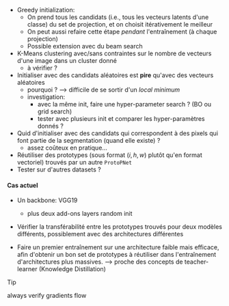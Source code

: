 - Greedy initialization: 
	- On prend tous les candidats (i.e., tous les vecteurs latents d'une classe) du set de projection, et on choisit itérativement le meilleur
	- On peut aussi refaire cette étape _pendant_ l'entraînement (à chaque projection)
	- Possible extension avec du beam search
- K-Means clustering avec/sans contraintes sur le nombre de vecteurs d'une image dans un cluster donné
	- à vérifier ?
- Initialiser avec des candidats aléatoires est **pire** qu'avec des vecteurs aléatoires
	- pourquoi ? --> difficile de se sortir d'un _local minimum_ 
	- investigation:
		- avec la même init, faire une hyper-parameter search ? (BO ou grid search)
		- tester avec plusieurs init et comparer les hyper-paramètres donnés ?
- Quid d'initialiser avec des candidats qui correspondent à des pixels qui font partie de la segmentation (quand elle existe) ?
	- assez coûteux en pratique...
- Réutiliser des prototypes (sous format $(i,h,w)$ plutôt qu'en format vectoriel) trouvés par un autre `ProtoPNet`
- Tester sur d'autres datasets ?

#### Cas actuel
- Un backbone: VGG19
	- plus deux add-ons layers random init
- Vérifier la transférabilité entre les prototypes trouvés pour deux modèles différents, possiblement avec des architectures différentes

- Faire un premier entraînement sur une architecture faible mais efficace, afin d'obtenir un bon set de prototypes à réutiliser dans l'entraînement d'architectures plus massives. 
--> proche des concepts de teacher-learner (Knowledge Distillation)

>[!tip]
>always verify gradients flow


